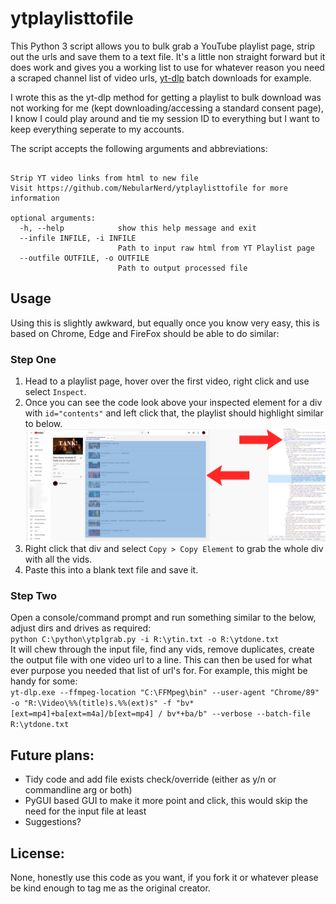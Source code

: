 # ytplaylisttofile
This Python 3 script allows you to bulk grab a YouTube playlist page, strip out the urls and save them to a text file. It's a little non straight forward but it does work and gives you a working list to use for whatever reason you need a scraped channel list of video urls, [yt-dlp](https://github.com/yt-dlp/yt-dlp) batch downloads for example.

I wrote this as the yt-dlp method for getting a playlist to bulk download was not working for me (kept downloading/accessing a standard consent page), I know I could play around and tie my session ID to everything but I want to keep everything seperate to my accounts.

The script accepts the following arguments and abbreviations:
```usage: ytplgrab.py [-h] --infile INFILE --outfile OUTFILE

Strip YT video links from html to new file
Visit https://github.com/NebularNerd/ytplaylisttofile for more information

optional arguments:
  -h, --help            show this help message and exit
  --infile INFILE, -i INFILE
                        Path to input raw html from YT Playlist page
  --outfile OUTFILE, -o OUTFILE
                        Path to output processed file
```

## Usage
Using this is slightly awkward, but equally once you know very easy, this is based on Chrome, Edge and FireFox should be able to do similar:

### Step One
1) Head to a playlist page, hover over the first video, right click and use select ```Inspect```.
2) Once you can see the code look above your inspected element for a div with ```id="contents"``` and left click that, the playlist should highlight similar to below.
![Example playlist page](https://raw.githubusercontent.com/NebularNerd/ytplaylisttofile/main/ytplaylisttofile-example%20grab.jpg)
3) Right click that div and select ```Copy > Copy Element``` to grab the whole div with all the vids.
4) Paste this into a blank text file and save it.

### Step Two
Open a console/command prompt and run something similar to the below, adjust dirs and drives as required:  
```python C:\python\ytplgrab.py -i R:\ytin.txt -o R:\ytdone.txt```  
It will chew through the input file, find any vids, remove duplicates, create the output file with one video url to a line. This can then be used for what ever purpose you needed that list of url's for. For example, this might be handy for some:  
```yt-dlp.exe --ffmpeg-location "C:\FFMpeg\bin" --user-agent "Chrome/89" -o "R:\Video\%%(title)s.%%(ext)s" -f "bv*[ext=mp4]+ba[ext=m4a]/b[ext=mp4] / bv*+ba/b" --verbose --batch-file R:\ytdone.txt```

## Future plans:
- Tidy code and add file exists check/override (either as y/n or commandline arg or both)
- PyGUI based GUI to make it more point and click, this would skip the need for the input file at least
- Suggestions?

## License:
None, honestly use this code as you want, if you fork it or whatever please be kind enough to tag me as the original creator.
